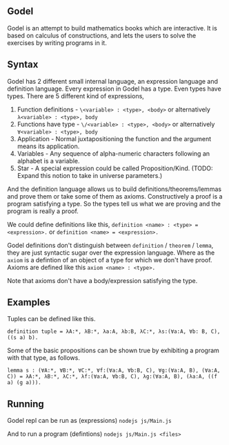 Godel
-----

Godel is an attempt to build mathematics books which are interactive. It is based on calculus of constructions, and lets the users to solve the exercises by writing programs in it.

Syntax
------

Godel has 2 different small internal language, an expression language and definition language. Every expression in Godel has a type. Even types have types. There are 5 different kind of expressions,
1. Function definitions - `\<variable> : <type>, <body>` or alternatively `λ<variable> : <type>, body`
2. Functions have type - `\/<variable> : <type>, <body>` or alternatively `∀<variable> : <type>, body`
3. Application - Normal juxtapositioning the function and the argument means its application.
4. Variables - Any sequence of alpha-numeric characters following an alphabet is a variable.
5. Star - A special expression could be called Proposition/Kind. (TODO: Expand this notion to take in universe parameters.)

And the definition language allows us to build definitions/theorems/lemmas and prove them or take some of them as axioms. Constructively a proof is a program satisfying a type. So the types tell us what we are proving and the program is really a proof.

We could define definitions like this,
`definition <name> : <type> = <expression>.`
or
`definition <name> = <expression>.`

Godel definitions don't distinguish between `definition` / `theorem` / `lemma`, they are just syntactic sugar over the expression language. Where as the `axiom` is a defintion of an object of a type for which we don't have proof. Axioms are defined like this
`axiom <name> : <type>.`

Note that axioms don't have a body/expression satisfying the type.

Examples
-------- 

Tuples can be defined like this.

`definition tuple = λA:*, λB:*, λa:A, λb:B, λC:*, λs:(∀a:A, ∀b: B, C), ((s a) b).`

Some of the basic propositions can be shown true by exhibiting a program with that type, as follows.

`lemma s : (∀A:*, ∀B:*, ∀C:*, ∀f:(∀a:A, ∀b:B, C), ∀g:(∀a:A, B), (∀a:A, C)) = λA:*, λB:*, λC:*, λf:(∀a:A, ∀b:B, C), λg:(∀a:A, B), (λa:A, ((f a) (g a))).`

Running
-------

Godel repl can be run as (expressions)
`nodejs js/Main.js` 

And to run a program (defintions)
`nodejs js/Main.js <files>`